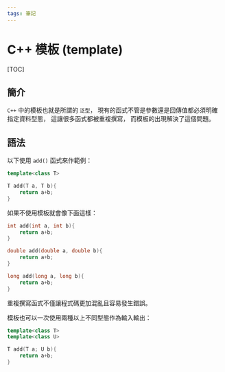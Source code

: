 ```yaml
---
tags: 筆記
---
```


# C++ 模板 (template)

[TOC]

## 簡介

`C++` 中的模板也就是所謂的 `泛型`，
現有的函式不管是參數還是回傳值都必須明確指定資料型態，
這讓很多函式都被重複撰寫，
而模板的出現解決了這個問題。  

## 語法

以下使用 `add()` 函式來作範例：  

```cpp
template<class T>

T add(T a, T b){
    return a+b;
}
```

如果不使用模板就會像下面這樣：  

```cpp
int add(int a, int b){
    return a+b;
}

double add(double a, double b){
    return a+b;
}

long add(long a, long b){
    return a+b;
}
```

重複撰寫函式不僅讓程式碼更加混亂且容易發生錯誤。

模板也可以一次使用兩種以上不同型態作為輸入輸出：

```cpp
template<class T>
template<class U>

T add(T a; U b){
    return a+b;
}
```

<!-- 未完成 -->